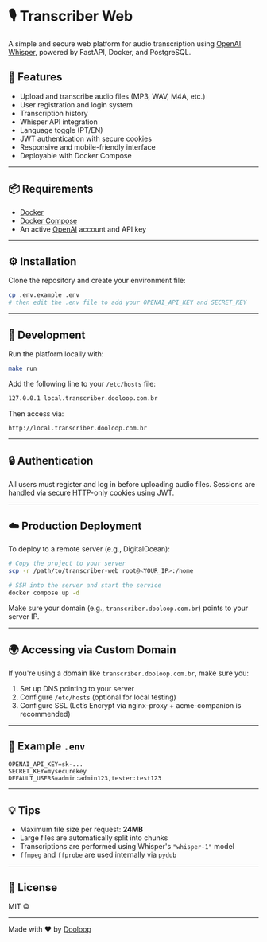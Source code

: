# 🎙️ Transcriber Web

A simple and secure web platform for audio transcription using [OpenAI Whisper](https://openai.com/research/whisper), powered by FastAPI, Docker, and PostgreSQL.

## 🚀 Features

- Upload and transcribe audio files (MP3, WAV, M4A, etc.)
- User registration and login system
- Transcription history
- Whisper API integration
- Language toggle (PT/EN)
- JWT authentication with secure cookies
- Responsive and mobile-friendly interface
- Deployable with Docker Compose

---

## 📦 Requirements

- [Docker](https://www.docker.com/)
- [Docker Compose](https://docs.docker.com/compose/)
- An active [OpenAI](https://platform.openai.com/account/api-keys) account and API key

---

## ⚙️ Installation

Clone the repository and create your environment file:

```bash
cp .env.example .env
# then edit the .env file to add your OPENAI_API_KEY and SECRET_KEY
```

---

## 🧪 Development

Run the platform locally with:

```bash
make run
```

Add the following line to your `/etc/hosts` file:

```bash
127.0.0.1 local.transcriber.dooloop.com.br
```

Then access via:

```
http://local.transcriber.dooloop.com.br
```

---

## 🔒 Authentication

All users must register and log in before uploading audio files. Sessions are handled via secure HTTP-only cookies using JWT.

---

## ☁️ Production Deployment

To deploy to a remote server (e.g., DigitalOcean):

```bash
# Copy the project to your server
scp -r /path/to/transcriber-web root@<YOUR_IP>:/home

# SSH into the server and start the service
docker compose up -d
```

Make sure your domain (e.g., `transcriber.dooloop.com.br`) points to your server IP.

---

## 🌍 Accessing via Custom Domain

If you're using a domain like `transcriber.dooloop.com.br`, make sure you:

1. Set up DNS pointing to your server
2. Configure `/etc/hosts` (optional for local testing)
3. Configure SSL (Let’s Encrypt via nginx-proxy + acme-companion is recommended)

---

## 📄 Example `.env`

```env
OPENAI_API_KEY=sk-...
SECRET_KEY=mysecurekey
DEFAULT_USERS=admin:admin123,tester:test123
```

---

## 💡 Tips

- Maximum file size per request: **24MB**  
- Large files are automatically split into chunks
- Transcriptions are performed using Whisper's `"whisper-1"` model
- `ffmpeg` and `ffprobe` are used internally via `pydub`

---

## 📜 License

MIT ©

---

Made with ❤️ by [Dooloop](https://dooloop.com.br)
